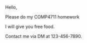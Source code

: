 Hello,

Please do my COMP4711 homework

I will give you free food.

Contact me via DM at 123-456-7890.
